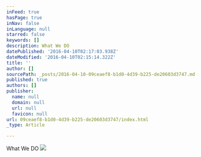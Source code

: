 ```yaml
---
inFeed: true
hasPage: true
inNav: false
inLanguage: null
starred: false
keywords: []
description: What We DO
datePublished: '2016-04-10T02:17:03.938Z'
dateModified: '2016-04-10T02:15:14.322Z'
title: ''
author: []
sourcePath: _posts/2016-04-10-09ceaef8-b1d0-4d39-b225-de20603d3747.md
published: true
authors: []
publisher:
  name: null
  domain: null
  url: null
  favicon: null
url: 09ceaef8-b1d0-4d39-b225-de20603d3747/index.html
_type: Article

---
```

What We DO
![](https://the-grid-user-content.s3-us-west-2.amazonaws.com/2d4bfa31-5915-4aed-b0be-7e6ce66cf20b.png)